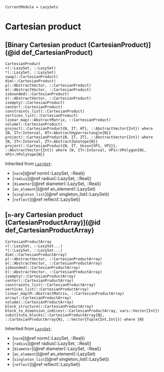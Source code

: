 ```@meta
CurrentModule = LazySets
```

# Cartesian product

## [Binary Cartesian product (CartesianProduct)](@id def_CartesianProduct)

```@docs
CartesianProduct
×(::LazySet, ::LazySet)
*(::LazySet, ::LazySet)
swap(::CartesianProduct)
dim(::CartesianProduct)
ρ(::AbstractVector, ::CartesianProduct)
σ(::AbstractVector, ::CartesianProduct)
isbounded(::CartesianProduct)
∈(::AbstractVector, ::CartesianProduct)
isempty(::CartesianProduct)
center(::CartesianProduct)
constraints_list(::CartesianProduct)
vertices_list(::CartesianProduct)
linear_map(::AbstractMatrix, ::CartesianProduct)
volume(::CartesianProduct)
project(::CartesianProduct{N, IT, HT}, ::AbstractVector{Int}) where {N, IT<:Interval, HT<:AbstractHyperrectangle{N}}
project(::CartesianProduct{N, IT, ZT}, ::AbstractVector{Int}) where {N, IT<:Interval, ZT<:AbstractZonotope{N}}
project(::CartesianProduct{N, IT, Union{VP1, VP2}}, ::AbstractVector{Int}) where {N, IT<:Interval, VP1<:VPolygon{N}, VP2<:VPolytope{N}}
```
Inherited from [`LazySet`](@ref):
* [`norm`](@ref norm(::LazySet, ::Real))
* [`radius`](@ref radius(::LazySet, ::Real))
* [`diameter`](@ref diameter(::LazySet, ::Real))
* [`an_element`](@ref an_element(::LazySet)
* [`singleton_list`](@ref singleton_list(::LazySet))
* [`reflect`](@ref reflect(::LazySet))

## [``n``-ary Cartesian product (CartesianProductArray)](@id def_CartesianProductArray)

```@docs
CartesianProductArray
×(::LazySet, ::LazySet...)
*(::LazySet, ::LazySet...)
dim(::CartesianProductArray)
ρ(::AbstractVector, ::CartesianProductArray)
σ(::AbstractVector, ::CartesianProductArray)
isbounded(::CartesianProductArray)
∈(::AbstractVector, ::CartesianProductArray)
isempty(::CartesianProductArray)
center(::CartesianProductArray)
constraints_list(::CartesianProductArray)
vertices_list(::CartesianProductArray)
linear_map(M::AbstractMatrix, ::CartesianProductArray)
array(::CartesianProductArray)
volume(::CartesianProductArray)
block_structure(::CartesianProductArray)
block_to_dimension_indices(::CartesianProductArray, vars::Vector{Int})
substitute_blocks(::CartesianProductArray{N}, ::CartesianProductArray{N}, ::Vector{Tuple{Int,Int}}) where {N}
```
Inherited from [`LazySet`](@ref):
* [`norm`](@ref norm(::LazySet, ::Real))
* [`radius`](@ref radius(::LazySet, ::Real))
* [`diameter`](@ref diameter(::LazySet, ::Real))
* [`an_element`](@ref an_element(::LazySet)
* [`singleton_list`](@ref singleton_list(::LazySet))
* [`reflect`](@ref reflect(::LazySet))
